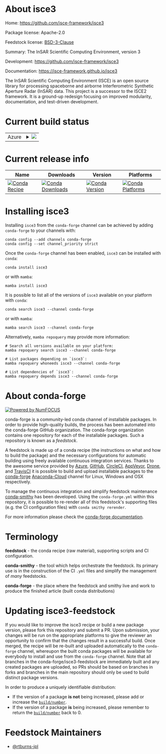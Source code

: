About isce3
===========

Home: https://github.com/isce-framework/isce3

Package license: Apache-2.0

Feedstock license: [BSD-3-Clause](https://github.com/conda-forge/isce3-feedstock/blob/main/LICENSE.txt)

Summary: The InSAR Scientific Computing Environment, version 3

Development: https://github.com/isce-framework/isce3

Documentation: https://isce-framework.github.io/isce3

The InSAR Scientific Computing Environment (ISCE) is an open source library
for processing spaceborne and airborne Interferometric Synthetic Aperture
Radar (InSAR) data.
This project is a successor to the ISCE2 framework. It is a ground-up
redesign focusing on improved modularity, documentation, and test-driven
development.


Current build status
====================


<table>
    
  <tr>
    <td>Azure</td>
    <td>
      <details>
        <summary>
          <a href="https://dev.azure.com/conda-forge/feedstock-builds/_build/latest?definitionId=11070&branchName=main">
            <img src="https://dev.azure.com/conda-forge/feedstock-builds/_apis/build/status/isce3-feedstock?branchName=main">
          </a>
        </summary>
        <table>
          <thead><tr><th>Variant</th><th>Status</th></tr></thead>
          <tbody><tr>
              <td>linux_64_numpy1.19python3.7.____cpython</td>
              <td>
                <a href="https://dev.azure.com/conda-forge/feedstock-builds/_build/latest?definitionId=11070&branchName=main">
                  <img src="https://dev.azure.com/conda-forge/feedstock-builds/_apis/build/status/isce3-feedstock?branchName=main&jobName=linux&configuration=linux_64_numpy1.19python3.7.____cpython" alt="variant">
                </a>
              </td>
            </tr><tr>
              <td>linux_64_numpy1.19python3.8.____cpython</td>
              <td>
                <a href="https://dev.azure.com/conda-forge/feedstock-builds/_build/latest?definitionId=11070&branchName=main">
                  <img src="https://dev.azure.com/conda-forge/feedstock-builds/_apis/build/status/isce3-feedstock?branchName=main&jobName=linux&configuration=linux_64_numpy1.19python3.8.____cpython" alt="variant">
                </a>
              </td>
            </tr><tr>
              <td>linux_64_numpy1.19python3.9.____cpython</td>
              <td>
                <a href="https://dev.azure.com/conda-forge/feedstock-builds/_build/latest?definitionId=11070&branchName=main">
                  <img src="https://dev.azure.com/conda-forge/feedstock-builds/_apis/build/status/isce3-feedstock?branchName=main&jobName=linux&configuration=linux_64_numpy1.19python3.9.____cpython" alt="variant">
                </a>
              </td>
            </tr><tr>
              <td>linux_64_numpy1.21python3.10.____cpython</td>
              <td>
                <a href="https://dev.azure.com/conda-forge/feedstock-builds/_build/latest?definitionId=11070&branchName=main">
                  <img src="https://dev.azure.com/conda-forge/feedstock-builds/_apis/build/status/isce3-feedstock?branchName=main&jobName=linux&configuration=linux_64_numpy1.21python3.10.____cpython" alt="variant">
                </a>
              </td>
            </tr><tr>
              <td>osx_64_numpy1.19python3.7.____cpython</td>
              <td>
                <a href="https://dev.azure.com/conda-forge/feedstock-builds/_build/latest?definitionId=11070&branchName=main">
                  <img src="https://dev.azure.com/conda-forge/feedstock-builds/_apis/build/status/isce3-feedstock?branchName=main&jobName=osx&configuration=osx_64_numpy1.19python3.7.____cpython" alt="variant">
                </a>
              </td>
            </tr><tr>
              <td>osx_64_numpy1.19python3.8.____cpython</td>
              <td>
                <a href="https://dev.azure.com/conda-forge/feedstock-builds/_build/latest?definitionId=11070&branchName=main">
                  <img src="https://dev.azure.com/conda-forge/feedstock-builds/_apis/build/status/isce3-feedstock?branchName=main&jobName=osx&configuration=osx_64_numpy1.19python3.8.____cpython" alt="variant">
                </a>
              </td>
            </tr><tr>
              <td>osx_64_numpy1.19python3.9.____cpython</td>
              <td>
                <a href="https://dev.azure.com/conda-forge/feedstock-builds/_build/latest?definitionId=11070&branchName=main">
                  <img src="https://dev.azure.com/conda-forge/feedstock-builds/_apis/build/status/isce3-feedstock?branchName=main&jobName=osx&configuration=osx_64_numpy1.19python3.9.____cpython" alt="variant">
                </a>
              </td>
            </tr><tr>
              <td>osx_64_numpy1.21python3.10.____cpython</td>
              <td>
                <a href="https://dev.azure.com/conda-forge/feedstock-builds/_build/latest?definitionId=11070&branchName=main">
                  <img src="https://dev.azure.com/conda-forge/feedstock-builds/_apis/build/status/isce3-feedstock?branchName=main&jobName=osx&configuration=osx_64_numpy1.21python3.10.____cpython" alt="variant">
                </a>
              </td>
            </tr>
          </tbody>
        </table>
      </details>
    </td>
  </tr>
</table>

Current release info
====================

| Name | Downloads | Version | Platforms |
| --- | --- | --- | --- |
| [![Conda Recipe](https://img.shields.io/badge/recipe-isce3-green.svg)](https://anaconda.org/conda-forge/isce3) | [![Conda Downloads](https://img.shields.io/conda/dn/conda-forge/isce3.svg)](https://anaconda.org/conda-forge/isce3) | [![Conda Version](https://img.shields.io/conda/vn/conda-forge/isce3.svg)](https://anaconda.org/conda-forge/isce3) | [![Conda Platforms](https://img.shields.io/conda/pn/conda-forge/isce3.svg)](https://anaconda.org/conda-forge/isce3) |

Installing isce3
================

Installing `isce3` from the `conda-forge` channel can be achieved by adding `conda-forge` to your channels with:

```
conda config --add channels conda-forge
conda config --set channel_priority strict
```

Once the `conda-forge` channel has been enabled, `isce3` can be installed with `conda`:

```
conda install isce3
```

or with `mamba`:

```
mamba install isce3
```

It is possible to list all of the versions of `isce3` available on your platform with `conda`:

```
conda search isce3 --channel conda-forge
```

or with `mamba`:

```
mamba search isce3 --channel conda-forge
```

Alternatively, `mamba repoquery` may provide more information:

```
# Search all versions available on your platform:
mamba repoquery search isce3 --channel conda-forge

# List packages depending on `isce3`:
mamba repoquery whoneeds isce3 --channel conda-forge

# List dependencies of `isce3`:
mamba repoquery depends isce3 --channel conda-forge
```


About conda-forge
=================

[![Powered by
NumFOCUS](https://img.shields.io/badge/powered%20by-NumFOCUS-orange.svg?style=flat&colorA=E1523D&colorB=007D8A)](https://numfocus.org)

conda-forge is a community-led conda channel of installable packages.
In order to provide high-quality builds, the process has been automated into the
conda-forge GitHub organization. The conda-forge organization contains one repository
for each of the installable packages. Such a repository is known as a *feedstock*.

A feedstock is made up of a conda recipe (the instructions on what and how to build
the package) and the necessary configurations for automatic building using freely
available continuous integration services. Thanks to the awesome service provided by
[Azure](https://azure.microsoft.com/en-us/services/devops/), [GitHub](https://github.com/),
[CircleCI](https://circleci.com/), [AppVeyor](https://www.appveyor.com/),
[Drone](https://cloud.drone.io/welcome), and [TravisCI](https://travis-ci.com/)
it is possible to build and upload installable packages to the
[conda-forge](https://anaconda.org/conda-forge) [Anaconda-Cloud](https://anaconda.org/)
channel for Linux, Windows and OSX respectively.

To manage the continuous integration and simplify feedstock maintenance
[conda-smithy](https://github.com/conda-forge/conda-smithy) has been developed.
Using the ``conda-forge.yml`` within this repository, it is possible to re-render all of
this feedstock's supporting files (e.g. the CI configuration files) with ``conda smithy rerender``.

For more information please check the [conda-forge documentation](https://conda-forge.org/docs/).

Terminology
===========

**feedstock** - the conda recipe (raw material), supporting scripts and CI configuration.

**conda-smithy** - the tool which helps orchestrate the feedstock.
                   Its primary use is in the construction of the CI ``.yml`` files
                   and simplify the management of *many* feedstocks.

**conda-forge** - the place where the feedstock and smithy live and work to
                  produce the finished article (built conda distributions)


Updating isce3-feedstock
========================

If you would like to improve the isce3 recipe or build a new
package version, please fork this repository and submit a PR. Upon submission,
your changes will be run on the appropriate platforms to give the reviewer an
opportunity to confirm that the changes result in a successful build. Once
merged, the recipe will be re-built and uploaded automatically to the
`conda-forge` channel, whereupon the built conda packages will be available for
everybody to install and use from the `conda-forge` channel.
Note that all branches in the conda-forge/isce3-feedstock are
immediately built and any created packages are uploaded, so PRs should be based
on branches in forks and branches in the main repository should only be used to
build distinct package versions.

In order to produce a uniquely identifiable distribution:
 * If the version of a package **is not** being increased, please add or increase
   the [``build/number``](https://docs.conda.io/projects/conda-build/en/latest/resources/define-metadata.html#build-number-and-string).
 * If the version of a package **is** being increased, please remember to return
   the [``build/number``](https://docs.conda.io/projects/conda-build/en/latest/resources/define-metadata.html#build-number-and-string)
   back to 0.

Feedstock Maintainers
=====================

* [@rtburns-jpl](https://github.com/rtburns-jpl/)

